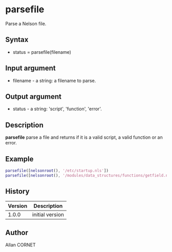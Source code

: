 

# parsefile

Parse a Nelson file.

## Syntax

- status = parsefile(filename)

## Input argument

 - filename - a string: a filename to parse.

## Output argument

 - status - a string: 'script', 'function', 'error'.

## Description


  <p><b>parsefile</b> parse a file and returns if it is a valid script, a valid function or an error.</p>


## Example

```matlab
parsefile([nelsonroot(), '/etc/startup.nls'])
parsefile([nelsonroot(), '/modules/data_structures/functions/getfield.nlf'])
```

## History

|Version|Description|
|------|------|
|1.0.0|initial version|


## Author

Allan CORNET



